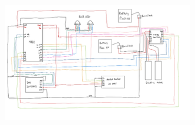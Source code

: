 

![Circuit Diagram](https://github.com/ygurude/Embedded-Systems-Pen-Plotter/raw/main/circuitdiagram.jpg)

